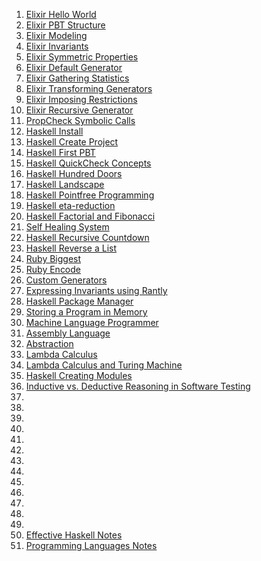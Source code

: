 1. [Elixir Hello World](./1.md)
2. [Elixir PBT Structure ](./2.md)
3. [Elixir Modeling](./3.md)
4. [Elixir Invariants](./4.md)
5. [Elixir Symmetric Properties](./5.md)
6. [Elixir Default Generator](./6.md)
7. [Elixir Gathering Statistics](./7.md)
8. [Elixir Transforming Generators](./8.md)
9. [Elixir Imposing Restrictions](./9.md)
10. [Elixir Recursive Generator](./10.md)
11. [PropCheck Symbolic Calls](./11.md)
12. [Haskell Install](./12.md)
13. [Haskell Create Project](./13.md)
14. [Haskell First PBT](./14.md)
15. [Haskell QuickCheck Concepts](./15.md)
16. [Haskell Hundred Doors](./16.md)
17. [Haskell Landscape](./17.md)
18. [Haskell Pointfree Programming](./18.md)
19. [Haskell eta-reduction](./19.md)
20. [Haskell Factorial and Fibonacci](./20.md)
21. [Self Healing System](./21.md)
22. [Haskell Recursive Countdown](./22.md)
23. [Haskell Reverse a List](./23.md)
24. [Ruby Biggest](./24.md)
25. [Ruby Encode](./25.md)
26. [Custom Generators](./26.md)
27. [Expressing Invariants using Rantly](./27.md)
28. [Haskell Package Manager](./28.md)
29. [Storing a Program in Memory](./29.md)
30. [Machine Language Programmer](./30.md)
31. [Assembly Language](./31.md)
32. [Abstraction](./32.md)
33. [Lambda Calculus](./33.md)
34. [Lambda Calculus and Turing Machine](./34.md)
35. [Haskell Creating Modules](./35.md)
36. [Inductive vs. Deductive Reasoning in Software Testing](./36.md)
37. [](./.md)
38. [](./.md)
39. [](./.md)
40. [](./.md)
41. [](./.md)
42. [](./.md)
43. [](./.md)
44. [](./.md)
45. [](./.md)
46. [](./.md)
47. [](./.md)
48. [](./.md)
49. [](./.md)
50. [Effective Haskell Notes](./effective-haskell.md)
51. [Programming Languages Notes](./kenlouden.md)
